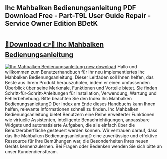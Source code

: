 ## Ihc Mahbalken Bedienungsanleitung PDF Download Free - Part-T9L User Guide Repair - Service Owner Edition BDetK

# <h2><a href="http://df219b.blite.top/?on=Ihc+Mahbalken+Bedienungsanleitung">🔗Download 👉🔴 Ihc Mahbalken Bedienungsanleitung</a></h2>

[![Ihc Mahbalken Bedienungsanleitung new download](https://i.imgur.com/lujVjoI.png)](http://df219b.blite.top/?on=Ihc+Mahbalken+Bedienungsanleitung)
Hallo und willkommen zum Benutzerhandbuch für Ihr neu implementiertes Ihc Mahbalken Bedienungsanleitung. Dieser Leitfaden soll Ihnen helfen, das Beste aus Ihrem Produkt herauszuholen, indem er einen umfassenden Überblick über seine Merkmale, Funktionen und Vorteile bietet. Sie finden Schritt-für-Schritt-Anleitungen für Installation, Verwendung, Wartung und Fehlerbehebung. Bitte beachten Sie den Index Ihc Mahbalken BedienungsanleitungD Der Index am Ende dieses Handbuchs kann Ihnen helfen, relevante Informationen schnell zu finden. Ihc Mahbalken Bedienungsanleitung bietet Benutzern eine Reihe erweiterter Funktionen wie virtuelle Assistenten, intelligente Benachrichtigungen, anpassbare Widgets und automatisierte Aufgaben, die alle einfach über die Benutzeroberfläche gesteuert werden können. Wir vertrauen darauf, dass das Ihc Mahbalken BedienungsanleitungD eine zuverlässige und effektive Ressource für Ihre Bemühungen war, die Besonderheiten Ihres neuen Geräts kennenzulernen. Bei Fragen oder Bedenken wenden Sie sich bitte an unser Kundendienstteam.
